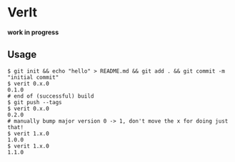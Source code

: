 

# VerIt

**work in progress**

## Usage

```
$ git init && echo "hello" > README.md && git add . && git commit -m "initial commit"
$ verit 0.x.0
0.1.0
# end of (successful) build
$ git push --tags
$ verit 0.x.0
0.2.0
# manually bump major version 0 -> 1, don't move the x for doing just that!
$ verit 1.x.0
1.0.0
$ verit 1.x.0
1.1.0
```
